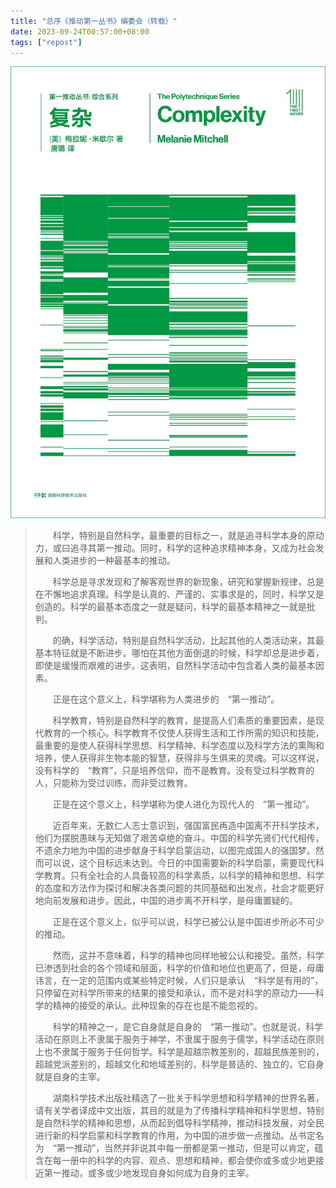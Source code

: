 ```yaml
---
title: "总序《推动第一丛书》编委会（转载）"
date: 2023-09-24T00:57:00+08:00
tags: ["repost"]
---
```


![《复杂》封面](/photos/20231031-《复杂》封面-上海.jpg)

>　　科学，特别是自然科学，最重要的目标之一，就是追寻科学本身的原动力，或曰追寻其第一推动。同时，科学的这种追求精神本身，又成为社会发展和人类进步的一种最基本的推动。
>
>　　科学总是寻求发现和了解客观世界的新现象，研究和掌握新规律，总是在不懈地追求真理。科学是认真的、严谨的、实事求是的，同时，科学又是创造的。科学的最基本态度之一就是疑问，科学的最基本精神之一就是批判。
>
>　　的确，科学活动，特别是自然科学活动，比起其他的人类活动来，其最基本特征就是不断进步。哪怕在其他方面倒退的时候，科学却总是进步着，即使是缓慢而艰难的进步。这表明，自然科学活动中包含着人类的最基本因素。
>
>　　正是在这个意义上，科学堪称为人类进步的　“第一推动”。
>
>　　科学教育，特别是自然科学的教育，是提高人们素质的重要因素，是现代教育的一个核心。科学教育不仅使人获得生活和工作所需的知识和技能，最重要的是使人获得科学思想、科学精神、科学态度以及科学方法的熏陶和培养，使人获得非生物本能的智慧，获得非与生俱来的灵魂。可以这样说，没有科学的　“教育”，只是培养信仰，而不是教育。没有受过科学教育的人，只能称为受过训练，而非受过教育。
>
>　　正是在这个意义上，科学堪称为使人进化为现代人的　“第一推动”。
>
>　　近百年来，无数仁人志士意识到，强国富民再造中国离不开科学技术，他们为摆脱愚昧与无知做了艰苦卓绝的奋斗。中国的科学先贤们代代相传，不遗余力地为中国的进步献身于科学启蒙运动，以图完成国人的强国梦。然而可以说，这个目标远未达到。今日的中国需要新的科学启蒙，需要现代科学教育。只有全社会的人具备较高的科学素质，以科学的精神和思想、科学的态度和方法作为探讨和解决各类问题的共同基础和出发点，社会才能更好地向前发展和进步。因此，中国的进步离不开科学，是母庸置疑的。
>
>　　正是在这个意义上，似乎可以说，科学已被公认是中国进步所必不可少的推动。
>
>　　然而，这并不意味着，科学的精神也同样地被公认和接受。虽然，科学已渗透到社会的各个领域和层面，科学的价值和地位也更高了，但是，母庸讳言，在一定的范围内或某些特定时候，人们只是承认　“科学是有用的”，只停留在对科学所带来的结果的接受和承认，而不是对科学的原动力——科学的精神的接受的承认。此种现象的存在也是不能忽视的。
>
>　　科学的精神之一，是它自身就是自身的　“第一推动”。也就是说，科学活动在原则上不隶属于服务于神学，不隶属于服务于儒学，科学活动在原则上也不隶属于服务于任何哲学。科学是超越宗教差别的，超越民族差别的，超越党派差别的，超越文化和地域差别的，科学是普适的、独立的，它自身就是自身的主宰。
>
>　　湖南科学技术出版社精选了一批关于科学思想和科学精神的世界名著，请有关学者译成中文出版，其目的就是为了传播科学精神和科学思想，特别是自然科学的精神和思想，从而起到倡导科学精神，推动科技发展，对全民进行新的科学启蒙和科学教育的作用，为中国的进步做一点推动。丛书定名为　“第一推动”，当然并非说其中每一册都是第一推动，但是可以肯定，蕴含在每一册中的科学的内容、观点、思想和精神，都会使你或多或少地更接近第一推动，或多或少地发现自身如何成为自身的主宰。
